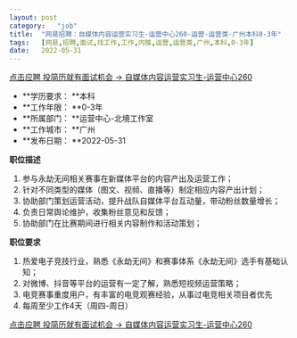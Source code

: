 ```yaml
---
layout:	post
category:	"job"
title:	"网易招聘：自媒体内容运营实习生-运营中心260-运营-运营类-广州本科0-3年"
tags:	[网易,招聘,面试,找工作,工作,内推,运营,运营类,广州,本科,0-3年]
date:	2022-05-31
---
```


[点击应聘 投简历就有面试机会 -> 自媒体内容运营实习生-运营中心260](http://mobile.bole.netease.com/bole/boleDetail?id=40385&employeeId=346f03c3cda5f04c&key=all)



- **学历要求： **本科
- **工作年限： **0-3年
- **所属部门： **运营中心-北境工作室
- **工作城市： **广州
- **发布日期： **2022-05-31



**职位描述**
1. 参与永劫无间相关赛事在新媒体平台的内容产出及运营工作；
2. 针对不同类型的媒体（图文、视频、直播等）制定相应内容产出计划；
3. 协助部门策划运营活动，提升战队自媒体平台互动量，带动粉丝数量增长；
4. 负责日常舆论维护，收集粉丝意见和反馈；
5. 协助部门在比赛期间进行相关内容制作和活动策划；



**职位要求**
1. 热爱电子竞技行业，熟悉《永劫无间》和赛事体系《永劫无间》选手有基础认知；
2. 对微博、抖音等平台的运营有一定了解，熟悉短视频运营策略；
3. 电竞赛事重度用户，有丰富的电竞观赛经验，从事过电竞相关项目者优先
4. 每周至少工作4天（周四-周日）



[点击应聘 投简历就有面试机会 -> 自媒体内容运营实习生-运营中心260](http://mobile.bole.netease.com/bole/boleDetail?id=40385&employeeId=346f03c3cda5f04c&key=all)